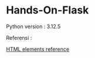 # Hands-On-Flask

Python version : 3.12.5

Referensi :

[HTML elements reference](https://developer.mozilla.org/en-US/docs/Web/HTML/Element "HTML elements reference")

